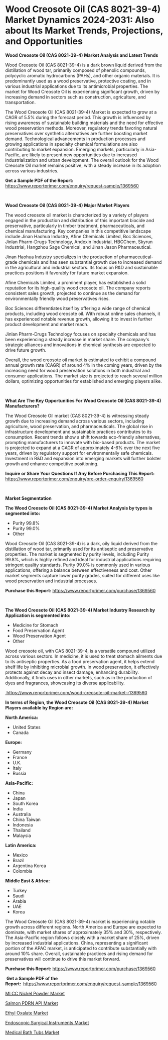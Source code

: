 <p><h1>Wood Creosote Oil (CAS 8021-39-4) Market Dynamics 2024-2031: Also about Its Market Trends, Projections, and Opportunities</h1></p><p><strong>Wood Creosote Oil (CAS 8021-39-4) Market Analysis and Latest Trends</strong></p>
<p><p>Wood Creosote Oil (CAS 8021-39-4) is a dark brown liquid derived from the distillation of wood tar, primarily composed of phenolic compounds, polycyclic aromatic hydrocarbons (PAHs), and other organic materials. It is predominantly used as a wood preservative, protective coating, and in various industrial applications due to its antimicrobial properties. The market for Wood Creosote Oil is experiencing significant growth, driven by increasing demand in sectors such as construction, agriculture, and transportation.</p><p>The Wood Creosote Oil (CAS 8021-39-4) Market is expected to grow at a CAGR of 5.5% during the forecast period. This growth is influenced by rising awareness of sustainable building materials and the need for effective wood preservation methods. Moreover, regulatory trends favoring natural preservatives over synthetic alternatives are further boosting market demand. Technological advancements in production processes and growing applications in specialty chemical formulations are also contributing to market expansion. Emerging markets, particularly in Asia-Pacific, are likely to present new opportunities due to increased industrialization and urban development. The overall outlook for the Wood Creosote Oil market remains positive, with a steady increase in its adoption across various industries.</p></p>
<p><strong>Get a Sample PDF of the Report:&nbsp;</strong> <a href="https://www.reportprimer.com/enquiry/request-sample/1369560">https://www.reportprimer.com/enquiry/request-sample/1369560</a></p>
<p>&nbsp;</p>
<p><strong>Wood Creosote Oil (CAS 8021-39-4) Major Market Players</strong></p>
<p><p>The wood creosote oil market is characterized by a variety of players engaged in the production and distribution of this important biocide and preservative, particularly in timber treatment, pharmaceuticals, and chemical manufacturing. Key companies in this competitive landscape include Jinan Haohua Industry, Afine Chemicals Limited, Boc Sciences, Jinlan Pharm-Drugs Technology, Andexin Industrial, HBCChem, Skyrun Industrial, Hangzhou Sage Chemical, and Jinan Jason Pharmaceutical.</p><p>Jinan Haohua Industry specializes in the production of pharmaceutical-grade chemicals and has seen substantial growth due to increased demand in the agricultural and industrial sectors. Its focus on R&D and sustainable practices positions it favorably for future market expansion.</p><p>Afine Chemicals Limited, a prominent player, has established a solid reputation for its high-quality wood creosote oil. The company reports consistent sales growth, projected to continue as the demand for environmentally friendly wood preservatives rises.</p><p>Boc Sciences differentiates itself by offering a wide range of chemical products, including wood creosote oil. With robust online sales channels, it has experienced notable revenue growth, allowing it to invest in further product development and market reach.</p><p>Jinlan Pharm-Drugs Technology focuses on specialty chemicals and has been experiencing a steady increase in market share. The company's strategic alliances and innovations in chemical synthesis are expected to drive future growth.</p><p>Overall, the wood creosote oil market is estimated to exhibit a compound annual growth rate (CAGR) of around 4% in the coming years, driven by the increasing need for wood preservation solutions in both industrial and consumer applications. The market size is projected to reach several million dollars, optimizing opportunities for established and emerging players alike.</p></p>
<p>&nbsp;</p>
<p><strong>What Are The Key Opportunities For Wood Creosote Oil (CAS 8021-39-4) Manufacturers?</strong></p>
<p><p>The Wood Creosote Oil market (CAS 8021-39-4) is witnessing steady growth due to increasing demand across various sectors, including agriculture, wood preservation, and pharmaceuticals. The global rise in infrastructure development and sustainable practices contributes to its consumption. Recent trends show a shift towards eco-friendly alternatives, prompting manufacturers to innovate with bio-based products. The market is projected to expand at a CAGR of approximately 4-6% over the next five years, driven by regulatory support for environmentally safe chemicals. Investment in R&D and expansion into emerging markets will further bolster growth and enhance competitive positioning.</p></p>
<p><strong>Inquire or Share Your Questions If Any Before Purchasing This Report:</strong> <a href="https://www.reportprimer.com/enquiry/pre-order-enquiry/1369560">https://www.reportprimer.com/enquiry/pre-order-enquiry/1369560</a></p>
<p>&nbsp;</p>
<p><strong>Market Segmentation</strong></p>
<p><strong>The Wood Creosote Oil (CAS 8021-39-4) Market Analysis by types is segmented into:</strong></p>
<p><ul><li>Purity 99.8%</li><li>Purity 99.0%</li><li>Other</li></ul></p>
<p><p>Wood Creosote Oil (CAS 8021-39-4) is a dark, oily liquid derived from the distillation of wood tar, primarily used for its antiseptic and preservative properties. The market is segmented by purity levels, including Purity 99.8%, which is highly refined and ideal for industrial applications requiring stringent quality standards. Purity 99.0% is commonly used in various applications, offering a balance between effectiveness and cost. Other market segments capture lower purity grades, suited for different uses like wood preservation and industrial processes.</p></p>
<p><strong>Purchase this Report:&nbsp;</strong><a href="https://www.reportprimer.com/purchase/1369560">https://www.reportprimer.com/purchase/1369560</a></p>
<p>&nbsp;</p>
<p><strong>The Wood Creosote Oil (CAS 8021-39-4) Market Industry Research by Application is segmented into:</strong></p>
<p><ul><li>Medicine for Stomach</li><li>Food Preservation Agent</li><li>Wood Preservation Agent</li><li>Other</li></ul></p>
<p><p>Wood creosote oil, with CAS 8021-39-4, is a versatile compound utilized across various sectors. In medicine, it is used to treat stomach ailments due to its antiseptic properties. As a food preservation agent, it helps extend shelf life by inhibiting microbial growth. In wood preservation, it effectively protects against decay and insect damage, enhancing durability. Additionally, it finds uses in other markets, such as in the production of dyes and fragrances, showcasing its diverse applicability.</p></p>
<p><a href="https://www.reportprimer.com/wood-creosote-oil-market-r1369560">&nbsp;https://www.reportprimer.com/wood-creosote-oil-market-r1369560</a></p>
<p><strong>In terms of Region, the Wood Creosote Oil (CAS 8021-39-4) Market Players available by Region are:</strong></p>
<p>
    <p> <strong> North America: </strong>
        <ul>
            <li>United States</li>
            <li>Canada</li>
        </ul>
        </p> 
    <p> <strong> Europe: </strong>
        <ul>
            <li>Germany</li>
            <li>France</li>
            <li>U.K.</li>
            <li>Italy</li>
            <li>Russia</li>
        </ul>
        </p> 
    <p> <strong> Asia-Pacific: </strong>
        <ul>
            <li>China</li>
            <li>Japan</li>
            <li>South Korea</li>
            <li>India</li>
            <li>Australia</li>
            <li>China Taiwan</li>
            <li>Indonesia</li>
            <li>Thailand</li>
            <li>Malaysia</li>
        </ul>
        </p> 
    <p> <strong> Latin America: </strong>
        <ul>
            <li>Mexico</li>
            <li>Brazil</li>
            <li>Argentina Korea</li>
            <li>Colombia</li>
        </ul>
        </p> 
    <p> <strong> Middle East & Africa: </strong>
        <ul>
            <li>Turkey</li>
            <li>Saudi</li>
            <li>Arabia</li>
            <li>UAE</li>
            <li>Korea</li>
        </ul>
    </p>
    </p>
<p><p>The Wood Creosote Oil (CAS 8021-39-4) market is experiencing notable growth across different regions. North America and Europe are expected to dominate, with market shares of approximately 35% and 30%, respectively. The Asia-Pacific region follows closely with a market share of 25%, driven by increased industrial applications. China, representing a significant portion of the APAC market, is anticipated to contribute substantially with around 10% share. Overall, sustainable practices and rising demand for preservatives will continue to drive this market forward.</p></p>
<p><strong>Purchase this Report: </strong><a href="https://www.reportprimer.com/purchase/1369560">https://www.reportprimer.com/purchase/1369560</a></p>
<p>&nbsp;<strong>Get a Sample PDF of the Report:&nbsp;&nbsp;</strong><a href="https://www.reportprimer.com/enquiry/request-sample/1369560">https://www.reportprimer.com/enquiry/request-sample/1369560</a></p>
<p><strong></strong></p>
<p><p><a href="https://issuu.com/reportprime-2/docs/mlcc-nickel-powder-market-size-2030_864237ad10204a">MLCC Nickel Powder Market</a></p><p><a href="https://issuu.com/reportprime-2/docs/salmon-pdrn-api-market-size-2030.pp_07fd2840f3636b">Salmon PDRN API Market</a></p><p><a href="https://medium.com/@drakesporer/ethyl-oxalate-market-size-share-analysis-growth-trends-forecast-2024-2031-2a721d58af49?postPublishedType=repub">Ethyl Oxalate Market</a></p><p><a href="https://www.linkedin.com/pulse/market-insights-global-endoscopic-surgical-instruments-tak7c">Endoscopic Surgical Instruments Market</a></p><p><a href="https://www.linkedin.com/pulse/evaluating-global-medical-bath-tubs-market-trends-growth-e1tjc">Medical Bath Tubs Market</a></p></p>